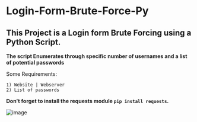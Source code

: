 # Login-Form-Brute-Force-Py

## This Project is a Login form Brute Forcing using a Python Script.

**The script Enumerates through specific number of usernames and a list of potential passwords**


Some Requirements:
```
1) Website | Webserver 
2) List of passwords
```


**Don't forget to install the requests module `pip install requests`.**


![image](https://github.com/AwsGhanem/Login-Form-Brute-Force-Py/assets/123994471/0f3f1ea1-12e1-43fb-8d91-20ef765ebf12)
